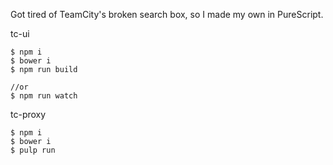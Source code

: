 
Got tired of TeamCity's broken search box, so I made my own in PureScript.


tc-ui
```
$ npm i
$ bower i
$ npm run build

//or
$ npm run watch
```

tc-proxy
```
$ npm i
$ bower i
$ pulp run
```
